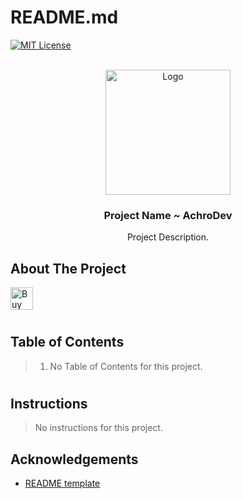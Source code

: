 
<a name="readme-top"></a>
# README.md

[![MIT License][license-shield]][license-url]

<!-- PROJECT LOGO -->
<br />
<div align="center">
  <a href="https://github.com/AchroDev/REPO_NAME">
    <img src ="resources/LOGO" alt="Logo" width="200" height="200">
  </a>
<h3 align="center"> Project Name ~ AchroDev </h3>

  <p align="center">
    Project Description.
    <br />
  </p>
</div>


<!-- ABOUT THE PROJECT -->
## About The Project
<a href='https://ko-fi.com/R6R3WKVOY' target='_blank'><img height='36' style='border:0px;height:36px;' src='https://storage.ko-fi.com/cdn/kofi3.png?v=3' border='0' alt='Buy Me a Coffee at ko-fi.com' />
</a>


#

## Table of Contents

> 1. No Table of Contents for this project.
#

## Instructions
> No instructions for this project.


<!-- ACKNOWLEDGEMENTS -->
## Acknowledgements
* [README template][readme-template]

<!-- MARKDOWN LINKS & IMAGES -->
<!-- https://www.markdownguide.org/basic-syntax/#reference-style-links -->
[license-shield]: https://img.shields.io/github/license/AchroDev/AchroDev.svg?style=for-the-badge
[license-url]: https://github.com/AchroDev/echto/blob/main/LICENSE.txt
[readme-template]: https://github.com/othneildrew/Best-README-Template
[Acknowledgements]: https://github.com/AchroDev/echto?tab=readme-ov-file#acknowledgements

